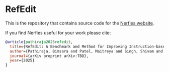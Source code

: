 # RefEdit

This is the repository that contains source code for the [Nerfies website](https://refedit.github.io).

If you find Nerfies useful for your work please cite:
```bibtex
@article{pathiraja2025refedit,
  title={RefEdit: A Benchmark and Method for Improving Instruction-based Image Editing Model for Referring Expression},
  author={Pathiraja, Bimsara and Patel, Maitreya and Singh, Shivam and Yang, Yezhou and Baral, Chitta},
  journal={arXiv preprint arXiv:TBD},
  year={2025}
}
```

